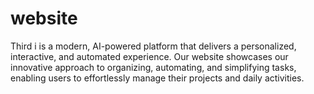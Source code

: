 # website
Third i is a modern, AI-powered platform that delivers a personalized, interactive, and automated experience. Our website showcases our innovative approach to organizing, automating, and simplifying tasks, enabling users to effortlessly manage their projects and daily activities.
